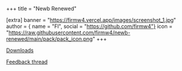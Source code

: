 +++
title = "Newb Renewed"

[extra]
banner = "https://firmw4.vercel.app/images/screenshot_1.jpg"
author = { name = "Fl", social = "https://github.com/firmw4"}
icon = "https://raw.githubusercontent.com/firmw4/newb-renewed/main/pack/pack_icon.png"
+++

[Downloads](https://discord.com/channels/844591537430069279/1215162031804645376)

[Feedback thread](https://discord.com/channels/844591537430069279/1215138494410657803)
